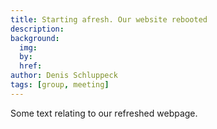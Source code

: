 ```yaml
---
title: Starting afresh. Our website rebooted
description: 
background:
  img: 
  by: 
  href: 
author: Denis Schluppeck
tags: [group, meeting]
---
```


Some text relating to our refreshed webpage.